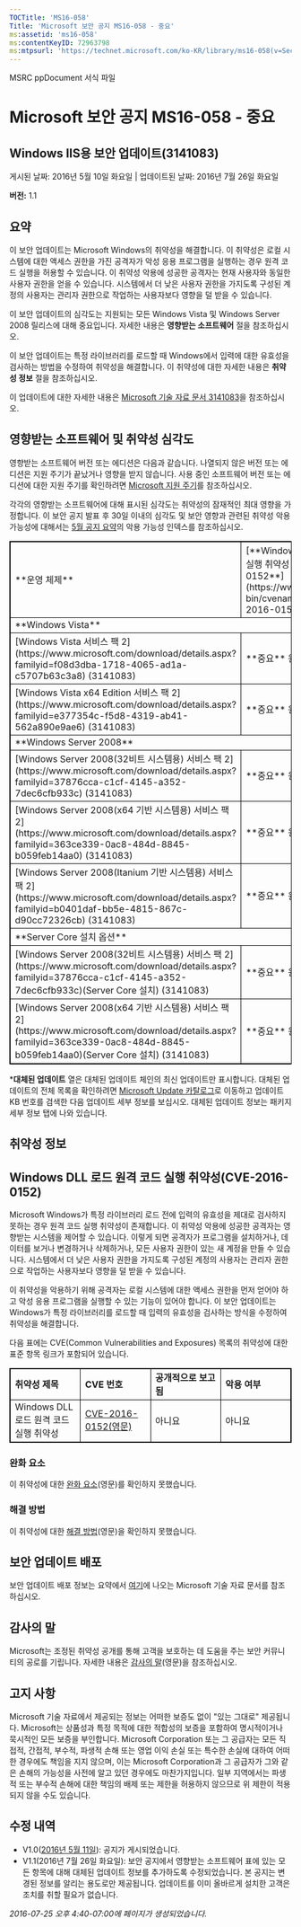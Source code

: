 ```yaml
---
TOCTitle: 'MS16-058'
Title: 'Microsoft 보안 공지 MS16-058 - 중요'
ms:assetid: 'ms16-058'
ms:contentKeyID: 72963798
ms:mtpsurl: 'https://technet.microsoft.com/ko-KR/library/ms16-058(v=Security.10)'
---
```


MSRC ppDocument 서식 파일

Microsoft 보안 공지 MS16-058 - 중요
===================================

Windows IIS용 보안 업데이트(3141083)
------------------------------------

게시된 날짜: 2016년 5월 10일 화요일 | 업데이트된 날짜: 2016년 7월 26일 화요일

**버전:** 1.1

요약
----

<span id="sectionToggle0"></span>
이 보안 업데이트는 Microsoft Windows의 취약성을 해결합니다. 이 취약성은 로컬 시스템에 대한 액세스 권한을 가진 공격자가 악성 응용 프로그램을 실행하는 경우 원격 코드 실행을 허용할 수 있습니다. 이 취약성 악용에 성공한 공격자는 현재 사용자와 동일한 사용자 권한을 얻을 수 있습니다. 시스템에서 더 낮은 사용자 권한을 가지도록 구성된 계정의 사용자는 관리자 권한으로 작업하는 사용자보다 영향을 덜 받을 수 있습니다.

이 보안 업데이트의 심각도는 지원되는 모든 Windows Vista 및 Windows Server 2008 릴리스에 대해 중요입니다. 자세한 내용은 **영향받는 소프트웨어** 절을 참조하십시오.

이 보안 업데이트는 특정 라이브러리를 로드할 때 Windows에서 입력에 대한 유효성을 검사하는 방법을 수정하여 취약성을 해결합니다. 이 취약성에 대한 자세한 내용은 **취약성 정보** 절을 참조하십시오.

<span id="KBArticle"></span>
이 업데이트에 대한 자세한 내용은 [Microsoft 기술 자료 문서 3141083](https://support.microsoft.com/ko-kr/kb/3141083)을 참조하십시오.

영향받는 소프트웨어 및 취약성 심각도
------------------------------------

<span id="sectionToggle1"></span>
영향받는 소프트웨어 버전 또는 에디션은 다음과 같습니다. 나열되지 않은 버전 또는 에디션은 지원 주기가 끝났거나 영향을 받지 않습니다. 사용 중인 소프트웨어 버전 또는 에디션에 대한 지원 주기를 확인하려면 [Microsoft 지원 주기](https://go.microsoft.com/fwlink/?linkid=21742)를 참조하십시오.

각각의 영향받는 소프트웨어에 대해 표시된 심각도는 취약성의 잠재적인 최대 영향을 가정합니다. 이 보안 공지 발표 후 30일 이내의 심각도 및 보안 영향과 관련된 취약성 악용 가능성에 대해서는 [5월 공지 요약](https://technet.microsoft.com/ko-kr/library/security/ms16-may)의 악용 가능성 인덱스를 참조하십시오.

 
<p></p>
<table style="border:1px solid black;">
<tr>
<td style="border:1px solid black;">
**운영 체제**

</td>
<td style="border:1px solid black;">
[**Windows DLL 로딩 원격 코드 실행 취약성 - CVE-2016-0152**](https://www.cve.mitre.org/cgi-bin/cvename.cgi?name=cve-2016-0152)

</td>
<td style="border:1px solid black;">
대체된 업데이트\*

</td>
</tr>
<tr>
<td style="border:1px solid black;" colspan="3">
**Windows Vista**

</td>
</tr>
<tr>
<td style="border:1px solid black;">
[Windows Vista 서비스 팩 2](https://www.microsoft.com/download/details.aspx?familyid=f08d3dba-1718-4065-ad1a-c5707b63c3a8)  
(3141083)

</td>
<td style="border:1px solid black;">
**중요**  
원격 코드 실행

</td>
<td style="border:1px solid black;">
982666([MS10-040](https://go.microsoft.com/fwlink/?linkid=191788))

</td>
</tr>
<tr>
<td style="border:1px solid black;">
[Windows Vista x64 Edition 서비스 팩 2](https://www.microsoft.com/download/details.aspx?familyid=e377354c-f5d8-4319-ab41-562a890e9ae6)  
(3141083)

</td>
<td style="border:1px solid black;">
**중요**  
원격 코드 실행

</td>
<td style="border:1px solid black;">
982666([MS10-040](https://go.microsoft.com/fwlink/?linkid=191788))

</td>
</tr>
<tr>
<td style="border:1px solid black;" colspan="3">
**Windows Server 2008**

</td>
</tr>
<tr>
<td style="border:1px solid black;">
[Windows Server 2008(32비트 시스템용) 서비스 팩 2](https://www.microsoft.com/download/details.aspx?familyid=37876cca-c1cf-4145-a352-7dec6cfb933c)  
(3141083)

</td>
<td style="border:1px solid black;">
**중요**  
원격 코드 실행

</td>
<td style="border:1px solid black;">
982666([MS10-040](https://go.microsoft.com/fwlink/?linkid=191788))

</td>
</tr>
<tr>
<td style="border:1px solid black;">
[Windows Server 2008(x64 기반 시스템용) 서비스 팩 2](https://www.microsoft.com/download/details.aspx?familyid=363ce339-0ac8-484d-8845-b059feb14aa0)  
(3141083)

</td>
<td style="border:1px solid black;">
**중요**  
원격 코드 실행

</td>
<td style="border:1px solid black;">
982666([MS10-040](https://go.microsoft.com/fwlink/?linkid=191788))

</td>
</tr>
<tr>
<td style="border:1px solid black;">
[Windows Server 2008(Itanium 기반 시스템용) 서비스 팩 2](https://www.microsoft.com/download/details.aspx?familyid=b0401daf-bb5e-4815-867c-d90cc72326cb)  
(3141083)

</td>
<td style="border:1px solid black;">
**중요**  
원격 코드 실행

</td>
<td style="border:1px solid black;">
982666([MS10-040](https://go.microsoft.com/fwlink/?linkid=191788))

</td>
</tr>
<tr>
<td style="border:1px solid black;" colspan="3">
**Server Core 설치 옵션**

</td>
</tr>
<tr>
<td style="border:1px solid black;">
[Windows Server 2008(32비트 시스템용) 서비스 팩 2](https://www.microsoft.com/download/details.aspx?familyid=37876cca-c1cf-4145-a352-7dec6cfb933c)(Server Core 설치)  
(3141083)

</td>
<td style="border:1px solid black;">
**중요**  
원격 코드 실행

</td>
<td style="border:1px solid black;">
982666([MS10-040](https://go.microsoft.com/fwlink/?linkid=191788))

</td>
</tr>
<tr>
<td style="border:1px solid black;">
[Windows Server 2008(x64 기반 시스템용) 서비스 팩 2](https://www.microsoft.com/download/details.aspx?familyid=363ce339-0ac8-484d-8845-b059feb14aa0)(Server Core 설치)  
(3141083)

</td>
<td style="border:1px solid black;">
**중요**  
원격 코드 실행

</td>
<td style="border:1px solid black;">
982666([MS10-040](https://go.microsoft.com/fwlink/?linkid=191788))

</td>
</tr>
</table>
 
\***대체된 업데이트** 열은 대체된 업데이트 체인의 최신 업데이트만 표시합니다. 대체된 업데이트의 전체 목록을 확인하려면 [Microsoft Update 카탈로그](https://catalog.update.microsoft.com/v7/site/home.aspx)로 이동하고 업데이트 KB 번호를 검색한 다음 업데이트 세부 정보를 보십시오. 대체된 업데이트 정보는 패키지 세부 정보 탭에 나와 있습니다.

취약성 정보
-----------

<span id="sectionToggle2"></span>
Windows DLL 로드 원격 코드 실행 취약성(CVE-2016-0152)
-----------------------------------------------------

Microsoft Windows가 특정 라이브러리 로드 전에 입력의 유효성을 제대로 검사하지 못하는 경우 원격 코드 실행 취약성이 존재합니다. 이 취약성 악용에 성공한 공격자는 영향받는 시스템을 제어할 수 있습니다. 이렇게 되면 공격자가 프로그램을 설치하거나, 데이터를 보거나 변경하거나 삭제하거나, 모든 사용자 권한이 있는 새 계정을 만들 수 있습니다. 시스템에서 더 낮은 사용자 권한을 가지도록 구성된 계정의 사용자는 관리자 권한으로 작업하는 사용자보다 영향을 덜 받을 수 있습니다.

이 취약성을 악용하기 위해 공격자는 로컬 시스템에 대한 액세스 권한을 먼저 얻어야 하고 악성 응용 프로그램을 실행할 수 있는 기능이 있어야 합니다. 이 보안 업데이트는 Windows가 특정 라이브러리를 로드할 때 입력의 유효성을 검사하는 방식을 수정하여 취약성을 해결합니다.

다음 표에는 CVE(Common Vulnerabilities and Exposures) 목록의 취약성에 대한 표준 항목 링크가 포함되어 있습니다.

 
<p></p>
<table style="border:1px solid black;">
<colgroup>
<col width="25%" />
<col width="25%" />
<col width="25%" />
<col width="25%" />
</colgroup>
<tbody>
<tr class="odd">
<td style="border:1px solid black;"><strong>취약성 제목</strong></td>
<td style="border:1px solid black;"><strong>CVE 번호</strong></td>
<td style="border:1px solid black;"><strong>공개적으로 보고됨</strong></td>
<td style="border:1px solid black;"><strong>악용 여부</strong></td>
</tr>
<tr class="even">
<td style="border:1px solid black;">Windows DLL 로드 원격 코드 실행 취약성</td>
<td style="border:1px solid black;"><a href="https://www.cve.mitre.org/cgi-bin/cvename.cgi?name=cve-2016-0152">CVE-2016-0152(영문)</a></td>
<td style="border:1px solid black;">아니요</td>
<td style="border:1px solid black;">아니요</td>
</tr>
</tbody>
</table>
  
### 완화 요소
  
이 취약성에 대한 [완화 요소](https://technet.microsoft.com/ko-kr/library/security/dn848375.aspx)(영문)를 확인하지 못했습니다.
  
### 해결 방법
  
이 취약성에 대한 [해결 방법](https://technet.microsoft.com/ko-kr/library/security/dn848375.aspx)(영문)을 확인하지 못했습니다.
  
보안 업데이트 배포  
------------------
  
<span id="sectionToggle3"></span>
보안 업데이트 배포 정보는 요약에서 [여기](#kbarticle)에 나오는 Microsoft 기술 자료 문서를 참조하십시오.
  
감사의 말  
---------
  
<span id="sectionToggle4"></span>
Microsoft는 조정된 취약성 공개를 통해 고객을 보호하는 데 도움을 주는 보안 커뮤니티의 공로를 기립니다. 자세한 내용은 [감사의 말](https://technet.microsoft.com/ko-kr/library/security/mt674627.aspx)(영문)을 참조하십시오.
  
고지 사항  
---------
  
<span id="sectionToggle5"></span>
Microsoft 기술 자료에서 제공되는 정보는 어떠한 보증도 없이 "있는 그대로" 제공됩니다. Microsoft는 상품성과 특정 목적에 대한 적합성의 보증을 포함하여 명시적이거나 묵시적인 모든 보증을 부인합니다. Microsoft Corporation 또는 그 공급자는 모든 직접적, 간접적, 부수적, 파생적 손해 또는 영업 이익 손실 또는 특수한 손실에 대하여 어떠한 경우에도 책임을 지지 않으며, 이는 Microsoft Corporation과 그 공급자가 그와 같은 손해의 가능성을 사전에 알고 있던 경우에도 마찬가지입니다. 일부 지역에서는 파생적 또는 부수적 손해에 대한 책임의 배제 또는 제한을 허용하지 않으므로 위 제한이 적용되지 않을 수도 있습니다.
  
수정 내역  
---------
  
<span id="sectionToggle6"></span>
-   V1.0([2016년 5월 11일](https://technet.microsoft.com/ko-KR/library/bulletin_publisheddate(v=Security.10))): 공지가 게시되었습니다.  
-   V1.1(2016년 7월 26일 화요일): 보안 공지에서 영향받는 소프트웨어 표에 있는 모든 항목에 대해 대체된 업데이트 정보를 추가하도록 수정되었습니다. 본 공지는 변경된 정보를 알리는 용도로만 제공됩니다. 업데이트를 이미 올바르게 설치한 고객은 조치를 취할 필요가 없습니다.
  
*2016-07-25 오후 4:40-07:00에 페이지가 생성되었습니다.*
